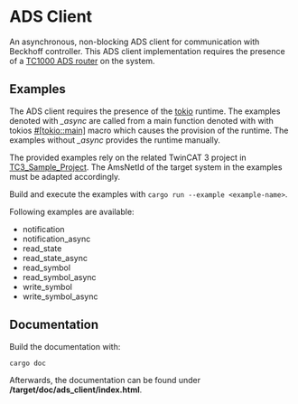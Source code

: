 # ADS Client

An asynchronous, non-blocking ADS client for communication with Beckhoff controller.
This ADS client implementation requires the presence of a [TC1000 ADS router](https://www.beckhoff.com/en-en/products/automation/twincat/tc1xxx-twincat-3-base/tc1000.html) on the system.

## Examples

The ADS client requires the presence of the [tokio](https://tokio.rs/) runtime.
The examples denoted with *_async* are called from a main function denoted with with tokios [#[tokio::main]](https://docs.rs/tokio/latest/tokio/attr.main.html ) macro which causes the provision of the runtime. The examples without *_async* provides the runtime manually.

The provided examples rely on the related TwinCAT 3 project in [TC3_Sample_Project](https://github.com/hANSIc99/ads_client/tree/main/TC3_Sample_Project). The AmsNetId of the target system in the examples must be adapted accordingly.

Build and execute the examples with ```cargo run --example <example-name>```.

Following examples are available:
- notification
- notification_async
- read_state
- read_state_async
- read_symbol
- read_symbol_async
- write_symbol
- write_symbol_async

## Documentation

Build the documentation with:

```bash
cargo doc
```
Afterwards, the documentation can be found under **/target/doc/ads_client/index.html**.
